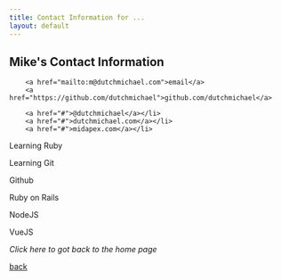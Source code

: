 ```yaml
---
title: Contact Information for ...
layout: default
---
```


## Mike's Contact Information

	    <a href="mailto:m@dutchmichael.com">email</a>
	    <a href="https://github.com/dutchmichael">github.com/dutchmichael</a>

		<a href="#">@dutchmichael</a></li>
		<a href="#">dutchmichael.com</a></li>
		<a href="#">midapex.com</a></li>

Learning Ruby

Learning Git

Github

Ruby on Rails

NodeJS

VueJS

_Click here to got back to the home page_

[back](./)